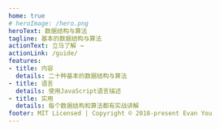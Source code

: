 ```yaml
---
home: true
# heroImage: /hero.png
heroText: 数据结构与算法
tagline: 基本的数据结构与算法
actionText: 立马了解 →
actionLink: /guide/
features:
- title: 内容
  details: 二十种基本的数据结构与算法
- title: 语言
  details: 使用JavaScript语言描述
- title: 实用
  details: 每个数据结构和算法都有实战讲解
footer: MIT Licensed | Copyright © 2018-present Evan You
---
```

